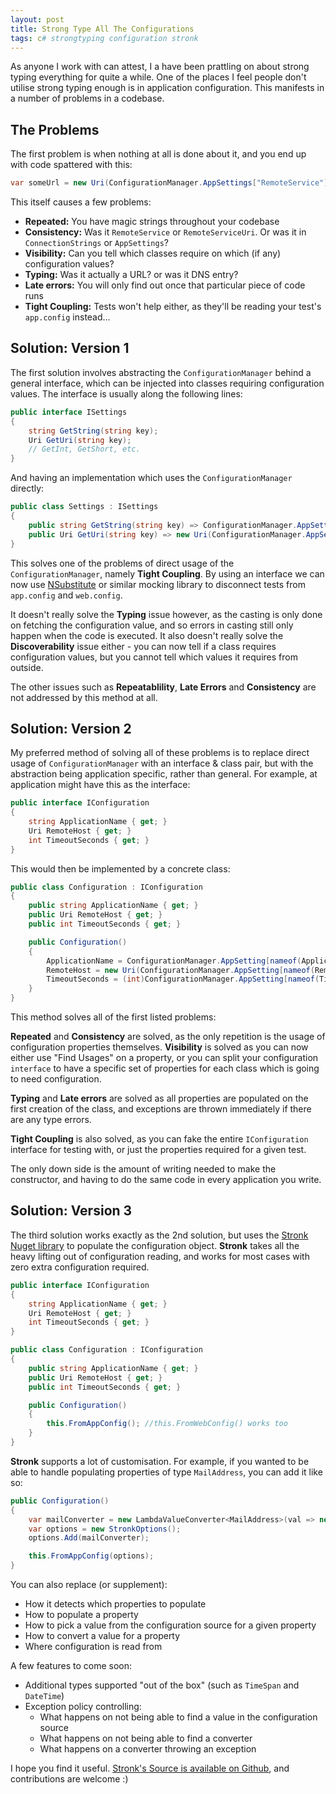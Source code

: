 ```yaml
---
layout: post
title: Strong Type All The Configurations
tags: c# strongtyping configuration stronk
---
```


As anyone I work with can attest, I a have been prattling on about strong typing everything for quite a while.
One of the places I feel people don't utilise strong typing enough is in application configuration.  This manifests in a number of problems in a codebase.

## The Problems

The first problem is when nothing at all is done about it, and you end up with code spattered with this:

```csharp
var someUrl = new Uri(ConfigurationManager.AppSettings["RemoteService"]);
```

This itself causes a few problems:

* **Repeated:** You have magic strings throughout your codebase
* **Consistency:** Was it `RemoteService` or `RemoteServiceUri`. Or was it in `ConnectionStrings` or `AppSettings`?
* **Visibility:** Can you tell which classes require on which (if any) configuration values?
* **Typing:** Was it actually a URL? or was it DNS entry?
* **Late errors:** You will only find out once that particular piece of code runs
* **Tight Coupling:** Tests won't help either, as they'll be reading your test's `app.config` instead...

## Solution: Version 1

The first solution involves abstracting the `ConfigurationManager` behind a general interface, which can be injected into classes requiring configuration values.  The interface is usually along the following lines:

```csharp
public interface ISettings
{
    string GetString(string key);
    Uri GetUri(string key);
    // GetInt, GetShort, etc.
}
```

And having an implementation which uses the `ConfigurationManager` directly:

```csharp
public class Settings : ISettings
{
    public string GetString(string key) => ConfigurationManager.AppSettings[key];
    public Uri GetUri(string key) => new Uri(ConfigurationManager.AppSettings[key]);
}
```
This solves one of the problems of direct usage of the `ConfigurationManager`, namely **Tight Coupling**.  By using an interface we can now use [NSubstitute](http://nsubstitute.github.io/) or similar mocking library to disconnect tests from `app.config` and `web.config`.

It doesn't really solve the **Typing** issue however, as the casting is only done on fetching the configuration value, and so errors in casting still only happen when the code is executed.  It also doesn't really solve the **Discoverability** issue either - you can now tell if a class requires configuration values, but you cannot tell which values it requires from outside.

The other issues such as **Repeatablility**, **Late Errors** and **Consistency** are not addressed by this method at all.

## Solution: Version 2

My preferred method of solving all of these problems is to replace direct usage of `ConfigurationManager` with an interface & class pair, but with the abstraction being application specific, rather than general.  For example, at application might have this as the interface:

```csharp
public interface IConfiguration
{
    string ApplicationName { get; }
    Uri RemoteHost { get; }
    int TimeoutSeconds { get; }
}
```

This would then be implemented by a concrete class:

```csharp
public class Configuration : IConfiguration
{
    public string ApplicationName { get; }
    public Uri RemoteHost { get; }
    public int TimeoutSeconds { get; }

    public Configuration()
    {
        ApplicationName = ConfigurationManager.AppSetting[nameof(ApplicationName)];
        RemoteHost = new Uri(ConfigurationManager.AppSetting[nameof(RemoteHost)]);
        TimeoutSeconds = (int)ConfigurationManager.AppSetting[nameof(TimeoutSeconds)];
    }
}
```

This method solves all of the first listed problems:

**Repeated** and **Consistency** are solved, as the only repetition is the usage of configuration properties themselves.  **Visibility** is solved as you can now either use "Find Usages" on a property, or you can split your configuration `interface` to have a specific set of properties for each class which is going to need configuration.

**Typing** and **Late errors** are solved as all properties are populated on the first creation of the class, and exceptions are thrown immediately if there are any type errors.

**Tight Coupling** is also solved, as you can fake the entire `IConfiguration` interface for testing with, or just the properties required for a given test.

The only down side is the amount of writing needed to make the constructor, and having to do the same code in every application you write.

## Solution: Version 3

The third solution works exactly as the 2nd solution, but uses the [Stronk Nuget library](https://www.nuget.org/packages/stronk) to populate the configuration object.  **Stronk** takes all the heavy lifting out of configuration reading, and works for most cases with zero extra configuration required.

```csharp
public interface IConfiguration
{
    string ApplicationName { get; }
    Uri RemoteHost { get; }
    int TimeoutSeconds { get; }
}

public class Configuration : IConfiguration
{
    public string ApplicationName { get; }
    public Uri RemoteHost { get; }
    public int TimeoutSeconds { get; }

    public Configuration()
    {
        this.FromAppConfig(); //this.FromWebConfig() works too
    }
}
```

**Stronk** supports a lot of customisation.  For example, if you wanted to be able to handle populating properties of type `MailAddress`, you can add it like so:

```csharp
public Configuration()
{
    var mailConverter = new LambdaValueConverter<MailAddress>(val => new MailAddress(val));
    var options = new StronkOptions();
    options.Add(mailConverter);

    this.FromAppConfig(options);
}
```

You can also replace (or supplement):

* How it detects which properties to populate
* How to populate a property
* How to pick a value from the configuration source for a given property
* How to convert a value for a property
* Where configuration is read from

A few features to come soon:

* Additional types supported "out of the box" (such as `TimeSpan` and `DateTime`)
* Exception policy controlling:
    * What happens on not being able to find a value in the configuration source
    * What happens on not being able to find a converter
    * What happens on a converter throwing an exception

I hope you find it useful.  [Stronk's Source is available on Github](https://github.com/Pondidum/Stronk/), and contributions are welcome :)
